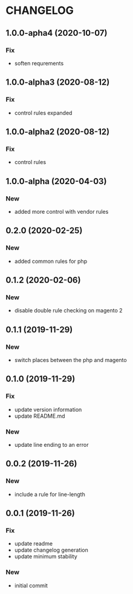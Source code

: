 CHANGELOG
=========

## 1.0.0-apha4 (2020-10-07)

### Fix

* soften requrements


## 1.0.0-alpha3 (2020-08-12)

### Fix

* control rules expanded


## 1.0.0-alpha2 (2020-08-12)

### Fix

* control rules


## 1.0.0-alpha (2020-04-03)

### New

* added more control with vendor rules


## 0.2.0 (2020-02-25)

### New

* added common rules for php


## 0.1.2 (2020-02-06)

### New

* disable double rule checking on magento 2


## 0.1.1 (2019-11-29)

### New

* switch places between the php and magento


## 0.1.0 (2019-11-29)

### Fix

* update version information
* update README.md

### New

* update line ending to an error


## 0.0.2 (2019-11-26)

### New

* include a rule for line-length


## 0.0.1 (2019-11-26)

### Fix

* update readme
* update changelog generation
* update minimum stability

### New

* initial commit

